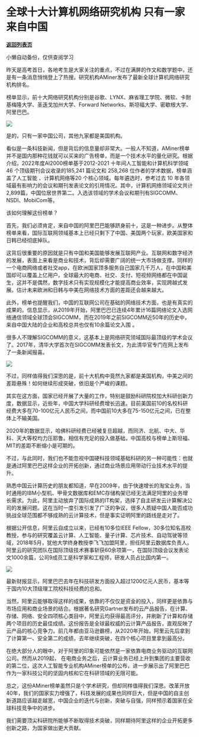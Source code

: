 # 全球十大计算机网络研究机构 只有一家来自中国

[**返回列表页**](/gzh/政事堂2019)

小懒自动备份，仅供查阅学习

昨天是高考首日，各地考生是大家关注的重点，不过在满屏的作文和数学题中，还是有一条消息悄悄登上了热搜。研究机构AMiner发布了最新全球计算机网络研究机构排名。

榜单显示，前十大网络研究机构分别是谷歌、LYNX、麻省理工学院、微软、卡耐基梅隆大学、圣迭戈加州大学、Forward
Networks、斯坦福大学、密歇根大学、阿里巴巴。

![](https://mmbiz.qpic.cn/mmbiz_jpg/rxhS23yu8cPHQJeJpYh5dgSwD7K6GaoRZqbF4Aalp8Ricup4IKcdAQsE8Lib8Ifl6V5Uvty3JrZHxTxrSiaheX6AA/640?wx_fmt=jpeg)

是的，只有一家中国公司，其他九家都是美国机构。

看似是一条科技新闻，但是背后的信息量却非常大。一般人不知道，AMiner榜单并不是国内那种花钱就可以买来的广告榜单，而是一个技术水平的量化研究。根据介绍，2022年度AI2000榜单基于2012-2021
十年间人工智能和计算机科学领域 46 个顶级期刊会议收录的185,241 篇论文和 258,268 位作者的学术数据，榜单涵盖了人工智能 、计算机网络等20
个核心领域。每年遴选时，参考过去 10
年各领域最有影响力的会议和期刊发表论文的引用情况。其中，计算机网络领域论文共计2,899篇，中国位居世界第二。入选该领域的学术会议和期刊有SIGCOMM、NSDI、MobiCom等。

该如何理解这份榜单？

首先，我们必须肯定，来自中国的阿里巴巴能够跻身前十，这是一种进步。从整体榜单来看，国际互联网领域基本上已经只剩下了中国、美国两个玩家，欧美国家和日韩已经彻底掉队。

这背后很重要的原因就是只有中国和美国能够发展互联网产业。互联网和数字经济的发展，表面上来看是商业和技术，背后却需要广阔的统一大市场做支撑。同样的一个电商网络或者社交app，在欧洲国家顶多服务自己国家几千万人，在中国和美国却可以覆盖上亿用户。全球最大的电商、社交、支付、短视频网络都在中国诞生，这并不是偶然，数字技术只有实现规模化才能提高商业效率，实现跨越式发展。估计未来欧洲和日韩与中美在网络技术方面的差距还会越来越大。

此外，榜单也提醒我们，中国的互联网公司在基础的网络技术方面，也是有真实的成果的。信息显示，从2019年开始，阿里巴巴已连续4年累计16篇网络论文入选网络通信领域全球顶会SIGCOMM，而在2019年之前SIGCOMM近50年的历史中，来自中国大陆的企业和高校总共也仅有10余篇论文入围
。

很多人不理解SIGCOMM的意义，这基本上是网络研究领域国际最顶级的学术会议了。2017年，清华大学首次在SIGCOMM发表长文，为此清华官专门在网上发布了一条新闻报喜。

![](https://mmbiz.qpic.cn/mmbiz_png/rxhS23yu8cPHQJeJpYh5dgSwD7K6GaoRwbuFmNtv0cwy7DkqSFwd8fosQQ9YGhBu6IeZ0h9WWKvHsjTXsUQq1w/640?wx_fmt=png)

  

不过，同样值得我们深思的是，前十大机构中竟然九家都是美国机构，中美之间的差距悬殊！如何继续形成突破，依旧是个严峻的课题。

其实在这方面，国家已经开展了大量的工作，特别是鼓励科研院校加大科研创新力度，数据显示，近些年，中国大学科研经费增长迅速。目前美国前10的名校科研经费大多在70-100亿元人民币之间，而中国前10大多在75-150亿元之间，已在整体上不输美国。

2020年的数据显示，哈佛科研经费已经被复旦超越，而同济、北航、中大、华科、天大等校均力压耶鲁。相信有充足的投入做基础，中国高校与榜单上斯坦福、MIT的差距不断缩小是可期的。

不过，与此同时，我们也不能忽视中国硬科技领域基础科研的另一种可能性：也就是通过阿里巴巴这样企业的开拓创新，通过商业场景应用带动行业技术水平的提升。

熟悉中国云计算历史的朋友都知道，早在2009年，由于快速增长的淘宝业务，当时通用的IBM小型机、甲骨文数据库和EMC存储构架已经无法满足阿里的业务增长需求。为此，阿里主动放弃了国际成熟的IT构架，选择了自主研发云计算解决公司的发展问题。这在当时一度引发引发了广泛的争议，很多人质疑中国人能否成功挑战全球范围都不够成熟的云计算技术，但是事实证明阿里的路线是走对了。

根据公开信息，阿里云自成立以来，已经有10多位IEEE
Fellow，30多位知名高校教授，参与的研究覆盖云计算、人工智能、量子计算、芯片技术、自动驾驶等领域，2018年5月，犹他大学终身教授李飞飞加盟阿里，担任阿里云数据库负责人。阿里云的研究团队在国际顶级技术赛事斩获60余项第一，在国际顶级会议发表论文1000余篇，公司9成员工是科学家和工程师，研发人员占比国内第一。

![](https://mmbiz.qpic.cn/mmbiz_jpg/rxhS23yu8cPHQJeJpYh5dgSwD7K6GaoROdJ1gJhMn5HgCp6GxTQsI2g8p2Lk9bfIkXGaMYu7xmJZWB6mFvwcEA/640?wx_fmt=jpeg)

  

最新财报显示，阿里巴巴去年在科技研发方面投入超过1200亿元人民币，基本等于国内10大顶级理工院校科技经费的总和。

当然，阿里云能够取得这样的成果，依靠的不仅仅是资金的投入，同样更是依靠与市场应用和商业场景的结合。根据著名研究Gartner发布的云产品报告，在计算、存储、网络、安全四项核心类目中，阿里云均获得最高评分，并刷新了计算和存储两个项目的历史最佳成绩。这份报告是全球最权威的云计算产品报告，直观反映了云产品的核心竞争力。前几年都由亚马逊霸榜，从2020年开始，阿里云先后拿到了计算第一、安全第二的成绩，去年继续突破，在四个核心项目里拿到最高分。

在绝大部分人的眼中，对于阿里的印象可能依然是一家依靠电商业务驱动的互联网公司。然而从2019起，
在电商业务之后，云计算业务已经上升到集团的主要营收的第二位，这次人工智能专业机构AMiner榜单的公布，进一步展示出了阿里巴巴作为一家科技公司的坚固内核和它在科研领域的无限可能。

总之，这份AMiner榜单虽然只是个学术研究，但却同样值得我们深思。改革开放40年，我们的国家实力增强了，科技发展的成果也同样巨大，但是中国的自主创新道路应该越走越宽，中国企业的迭代与创新，突破与自强，同样预示着国家在全球科技竞争中的进步。

我们需要顶尖科研院所能够不断取得技术突破，同样期待阿里这样的企业开拓更多创新之路，为国家做出更大贡献。

